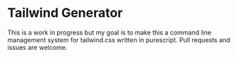 # Tailwind Generator

This is a work in progress but my goal is to make this a command line management system for tailwind.css written in purescript. Pull requests and issues are welcome.